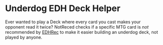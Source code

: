 # Underdog EDH Deck Helper

Ever wanted to play a Deck where every card you cast makes your opponent read it twice?
NotReced checks if a specific MTG card is *not* recommended by [EDHRec](https://edhrec.com) to make it easier building an underdog deck, not played by anyone.
 
